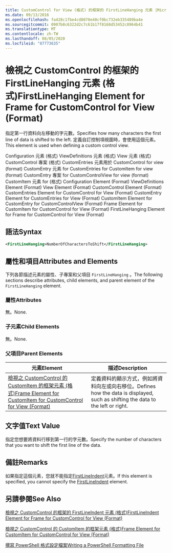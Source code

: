 ```yaml
---
title: CustomControl for View (格式) 的框架的 FirstLineHanging 元素 |Microsoft Docs
ms.date: 09/13/2016
ms.openlocfilehash: fa428c1fbe4cd8070e40cf0bc732eb335489ba4e
ms.sourcegitcommit: 0907b8c6322d2c7c61b17f8168d53452c8964b41
ms.translationtype: MT
ms.contentlocale: zh-TW
ms.lasthandoff: 08/05/2020
ms.locfileid: "87773635"
---
```

# <a name="firstlinehanging-element-for-frame-for-customcontrol-for-view-format"></a><span data-ttu-id="0810a-102">檢視之 CustomControl 的框架的 FirstLineHanging 元素 (格式)</span><span class="sxs-lookup"><span data-stu-id="0810a-102">FirstLineHanging Element for Frame for CustomControl for View (Format)</span></span>

<span data-ttu-id="0810a-103">指定第一行資料向左移動的字元數。</span><span class="sxs-lookup"><span data-stu-id="0810a-103">Specifies how many characters the first line of data is shifted to the left.</span></span> <span data-ttu-id="0810a-104">定義自訂控制項視圖時，會使用這個元素。</span><span class="sxs-lookup"><span data-stu-id="0810a-104">This element is used when defining a custom control view.</span></span>

<span data-ttu-id="0810a-105">Configuration 元素 (格式) ViewDefinitions 元素 (格式) View 元素 (格式) CustomControl 專案 (格式) CustomEntries 元素用於 CustomControl for view (format) CustomEntry 元素 for CustomEntries for CustomItem for view (format) CustomEntry 專案 for CustomControlView for view (format) CustomItem 元素 for (格式) </span><span class="sxs-lookup"><span data-stu-id="0810a-105">Configuration Element (Format) ViewDefinitions Element (Format) View Element (Format) CustomControl Element (Format) CustomEntries Element for CustomControl for View (Format) CustomEntry Element for CustomEntries for View (Format) CustomItem Element for CustomEntry for CustomControlView (Format) Frame Element for CustomItem for CustomControl for View (Format) FirstLineHanging Element for Frame for CustomControl for View (Format)</span></span>

## <a name="syntax"></a><span data-ttu-id="0810a-106">語法</span><span class="sxs-lookup"><span data-stu-id="0810a-106">Syntax</span></span>

```xml
<FirstLineHanging>NumberOfCharactersToShift</FirstLineHanging>
```

## <a name="attributes-and-elements"></a><span data-ttu-id="0810a-107">屬性和項目</span><span class="sxs-lookup"><span data-stu-id="0810a-107">Attributes and Elements</span></span>

<span data-ttu-id="0810a-108">下列各節描述元素的屬性、子專案和父項目 `FirstLineHanging` 。</span><span class="sxs-lookup"><span data-stu-id="0810a-108">The following sections describe attributes, child elements, and parent element of the `FirstLineHanging` element.</span></span>

### <a name="attributes"></a><span data-ttu-id="0810a-109">屬性</span><span class="sxs-lookup"><span data-stu-id="0810a-109">Attributes</span></span>

<span data-ttu-id="0810a-110">無。</span><span class="sxs-lookup"><span data-stu-id="0810a-110">None.</span></span>

### <a name="child-elements"></a><span data-ttu-id="0810a-111">子元素</span><span class="sxs-lookup"><span data-stu-id="0810a-111">Child Elements</span></span>

<span data-ttu-id="0810a-112">無。</span><span class="sxs-lookup"><span data-stu-id="0810a-112">None.</span></span>

### <a name="parent-elements"></a><span data-ttu-id="0810a-113">父項目</span><span class="sxs-lookup"><span data-stu-id="0810a-113">Parent Elements</span></span>

|<span data-ttu-id="0810a-114">元素</span><span class="sxs-lookup"><span data-stu-id="0810a-114">Element</span></span>|<span data-ttu-id="0810a-115">描述</span><span class="sxs-lookup"><span data-stu-id="0810a-115">Description</span></span>|
|-------------|-----------------|
|[<span data-ttu-id="0810a-116">檢視之 CustomControl 的 CustomItem 的框架元素 (格式)</span><span class="sxs-lookup"><span data-stu-id="0810a-116">Frame Element for CustomItem for CustomControl for View (Format)</span></span>](./frame-element-for-customitem-for-customcontrol-for-view-format.md)|<span data-ttu-id="0810a-117">定義資料的顯示方式，例如將資料向左或向右移位。</span><span class="sxs-lookup"><span data-stu-id="0810a-117">Defines how the data is displayed, such as shifting the data to the left or right.</span></span>|

## <a name="text-value"></a><span data-ttu-id="0810a-118">文字值</span><span class="sxs-lookup"><span data-stu-id="0810a-118">Text Value</span></span>

<span data-ttu-id="0810a-119">指定您想要將資料行移到第一行的字元數。</span><span class="sxs-lookup"><span data-stu-id="0810a-119">Specify the number of characters that you want to shift the first line of the data.</span></span>

## <a name="remarks"></a><span data-ttu-id="0810a-120">備註</span><span class="sxs-lookup"><span data-stu-id="0810a-120">Remarks</span></span>

<span data-ttu-id="0810a-121">如果指定這個元素，您就不能指定[FirstLineIndent](./firstlineindent-element-for-frame-for-customcontrol-for-view-format.md)元素。</span><span class="sxs-lookup"><span data-stu-id="0810a-121">If this element is specified, you cannot specify the [FirstLineIndent](./firstlineindent-element-for-frame-for-customcontrol-for-view-format.md) element.</span></span>

## <a name="see-also"></a><span data-ttu-id="0810a-122">另請參閱</span><span class="sxs-lookup"><span data-stu-id="0810a-122">See Also</span></span>

[<span data-ttu-id="0810a-123">檢視之 CustomControl 的框架的 FirstLineIndent 元素 (格式)</span><span class="sxs-lookup"><span data-stu-id="0810a-123">FirstLineIndent Element for Frame for CustomControl for View (Format)</span></span>](./firstlineindent-element-for-frame-for-customcontrol-for-view-format.md)

[<span data-ttu-id="0810a-124">檢視之 CustomControl 的 CustomItem 的框架元素 (格式)</span><span class="sxs-lookup"><span data-stu-id="0810a-124">Frame Element for CustomItem for CustomControl for View (Format)</span></span>](./frame-element-for-customitem-for-customcontrol-for-view-format.md)

[<span data-ttu-id="0810a-125">撰寫 PowerShell 格式設定檔案</span><span class="sxs-lookup"><span data-stu-id="0810a-125">Writing a PowerShell Formatting File</span></span>](./writing-a-powershell-formatting-file.md)

